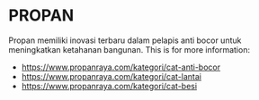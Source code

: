 # PROPAN

Propan memiliki inovasi terbaru dalam pelapis anti bocor untuk meningkatkan ketahanan bangunan.
This is for more information: 
* https://www.propanraya.com/kategori/cat-anti-bocor
* https://www.propanraya.com/kategori/cat-lantai
* https://www.propanraya.com/kategori/cat-besi
